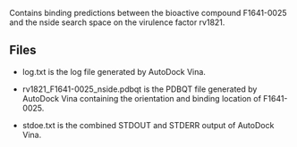 Contains binding predictions between the bioactive compound F1641-0025 and the nside search space on the virulence factor rv1821.

## Files

- log.txt is the log file generated by AutoDock Vina.

- rv1821_F1641-0025_nside.pdbqt is the PDBQT file generated by AutoDock Vina containing the orientation and binding location of F1641-0025.

- stdoe.txt is the combined STDOUT and STDERR output of AutoDock Vina.

